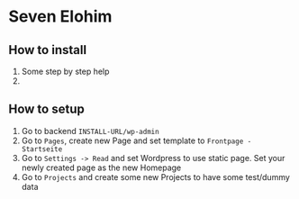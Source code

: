 # Seven Elohim

## How to install

1. Some step by step help
1. 

## How to setup

1. Go to backend `INSTALL-URL/wp-admin`
1. Go to `Pages`, create new Page and set template to `Frontpage - Startseite`
1. Go to `Settings -> Read` and set Wordpress to use static page. Set your newly created page
as the new Homepage
1. Go to `Projects` and create some new Projects to have some test/dummy data

